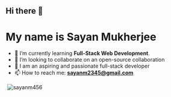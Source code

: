 ## Hi there 👋
# My name is Sayan Mukherjee


- 🌱 I’m currently learning **Full-Stack Web Development**. 
- 👯 I’m looking to collaborate on an open-source collaboration
- 💬 I am an aspiring and passionate full-stack developer
- 📫 How to reach me: **sayanm2345@gmail.com**

<p>&nbsp;<img align="center" src="https://github-readme-stats.vercel.app/api?username=sayanm456&show_icons=true&locale=en" alt="sayanm456" /></p>
